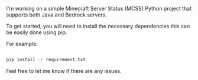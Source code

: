 I'm working on a simple Minecraft Server Status (MCSS) Python project that supports both Java and Bedrock servers. 


To get started, you will need to install the necessary dependencies this can be easily done using pip.

For example:
```zsh

pip install -r requirement.txt

```

Feel free to let me know if there are any issues.